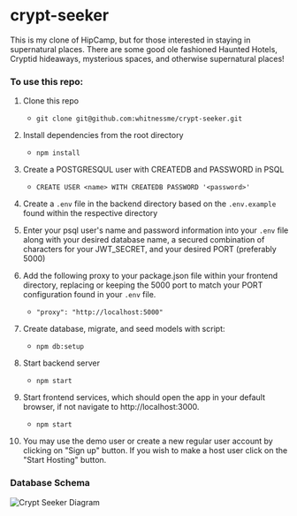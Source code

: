 # crypt-seeker

This is my clone of HipCamp, but for those interested in staying in supernatural places. There are some good ole fashioned Haunted Hotels, Cryptid hideaways, mysterious spaces, and otherwise supernatural places!

### To use this repo:

1. Clone this repo
    * `git clone git@github.com:whitnessme/crypt-seeker.git`

2. Install dependencies from the root directory
    * `npm install`

3. Create a POSTGRESQUL user with CREATEDB and PASSWORD in PSQL
    * `CREATE USER <name> WITH CREATEDB PASSWORD '<password>'`

4. Create a `.env` file in the backend directory based on the `.env.example` found within the respective directory

5. Enter your psql user's name and password information into your `.env` file along with your desired database name, a secured combination of characters for your JWT_SECRET, and your desired PORT (preferably 5000)

6. Add the following proxy to your package.json file within your frontend directory, replacing or keeping the 5000 port to match your PORT configuration found in your `.env` file.
    * `"proxy": "http://localhost:5000"`

7. Create database, migrate, and seed models with script:
    * `npm db:setup`
    
8. Start backend server
    * `npm start`
    
9. Start frontend services, which should open the app in your default browser, if not navigate to http://localhost:3000.
    * `npm start`
    
10. You may use the demo user or create a new regular user account by clicking on "Sign up" button. If you wish to make a host user click on the "Start Hosting" button.

### Database Schema

![Crypt Seeker Diagram](https://github.com/whitnessme/crypt-seeker/blob/8165e1a4586eea112e5940e6f242fa23e1320bd6/frontend/public/images/diagram_CS_solo_react.png)
